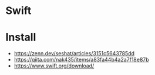 # Swift
# Install
- https://zenn.dev/seshat/articles/3151c5643785dd
- https://qiita.com/nak435/items/a83fa44b4a2a7f18e87b
- https://www.swift.org/download/
